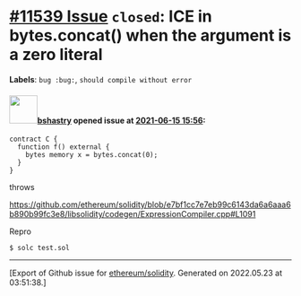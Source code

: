 # [\#11539 Issue](https://github.com/ethereum/solidity/issues/11539) `closed`: ICE in bytes.concat() when the argument is a zero literal
**Labels**: `bug :bug:`, `should compile without error`


#### <img src="https://avatars.githubusercontent.com/u/2388185?v=4" width="50">[bshastry](https://github.com/bshastry) opened issue at [2021-06-15 15:56](https://github.com/ethereum/solidity/issues/11539):

```
contract C {
  function f() external {
    bytes memory x = bytes.concat(0);
  }
}
```

throws

https://github.com/ethereum/solidity/blob/e7bf1cc7e7eb99c6143da6a6aaa6b890b99fc3e8/libsolidity/codegen/ExpressionCompiler.cpp#L1091

Repro

```
$ solc test.sol
```




-------------------------------------------------------------------------------



[Export of Github issue for [ethereum/solidity](https://github.com/ethereum/solidity). Generated on 2022.05.23 at 03:51:38.]
